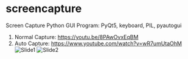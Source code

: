 # screencapture
Screen Capture Python GUI Program:
PyQt5, keyboard, PIL, pyautogui

1. Normal Capture: 
https://youtu.be/8PAwOvxEqBM
2. Auto Capture: 
https://www.youtube.com/watch?v=wR7umUtaOhM
![Slide1](https://github.com/uhwang/screencapture/assets/43251090/13ac8b43-7e1f-4140-807b-6bbc85aa4eb7)
![Slide2](https://github.com/uhwang/screencapture/assets/43251090/110add1c-b98b-4cc8-bf8a-c80b79e07790)
